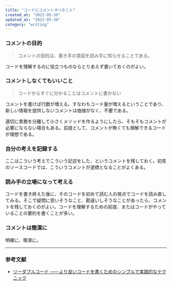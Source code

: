 ```yaml
---
title: "コードにコメントすべきこと"
created_at: "2022-05-30"
updated_at: "2022-05-30"
category: "writing"
---
```


### コメントの目的

> コメントの目的は、書き手の意図を読み手に知らせることである。

コードを理解するのに役立つものならとりあえず書いておくのがよい。

### コメントしなくてもいいこと

> コードからすぐに分かることはコメントに書かない

コメントを書けば行数が増える。すなわちコード量が増えるということであり、新しい情報を提供しないコメントは価値がなく、不要である。

適切に責務を分離して小さくメソッドを作るようにしたら、そもそもコメントが必要にならない場合もある。前提として、コメントが無くても理解できるコードが理想である。

### 自分の考えを記録する

ここはこういう考えでこういう記述をした、というコメントを残しておく。初見のソースコードでは、こういうコメントが道標となることがよくある。

### 読み手の立場になって考える

コードを書き終えた後に、そのコードを初めて読む人の視点でコードを読み直してみる。そこで疑問に思いそうなこと、勘違いしそうなことがあったら、コメントを残しておくのがよい。コードを理解するための前提、またはコードがやっていることの要約を書くことが多い。

### コメントは簡潔に

明確に、簡潔に。

-----

### 参考文献

- [リーダブルコード ――より良いコードを書くためのシンプルで実践的なテクニック](https://www.oreilly.co.jp/books/9784873115658/)